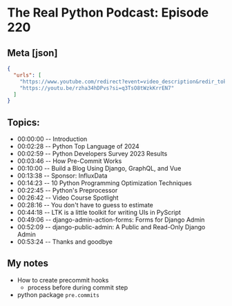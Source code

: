 # The Real Python Podcast: Episode 220

## Meta [json]

```json
{
  "urls": [
  	"https://www.youtube.com/redirect?event=video_description&redir_token=QUFFLUhqbUZWcGowODR0WFNXZlB5cVludFgyY1dZZURvZ3xBQ3Jtc0ttQWNPaHh6ek9Jeml4eHJMRklHQWdXbE14dTBxM0s4WXdubnZEcnBJVlp4OHQ3X3ZQWlNMZXV4U3E4cF94QkZNNEhLZ29BdnpZOHZmVkdPdnhIV2taVVFKbUk0TDBCel9qYWM3UGtlcTBxVm5ER2h5OA&q=https%3A%2F%2Frealpython.com%2Fpodcasts%2Frpp%2F220%2F&v=rzha34hDPvs",
    "https://youtu.be/rzha34hDPvs?si=q3TsO8tWzkKrrEN7"
  ]
}
```


## Topics:

- 00:00:00 -- Introduction
- 00:02:28 -- Python Top Language of 2024
- 00:02:59 -- Python Developers Survey 2023 Results
- 00:03:46 -- How Pre-Commit Works
- 00:10:00 -- Build a Blog Using Django, GraphQL, and Vue
- 00:13:38 -- Sponsor: InfluxData
- 00:14:23 -- 10 Python Programming Optimization Techniques
- 00:22:45 -- Python's Preprocessor
- 00:26:42 -- Video Course Spotlight
- 00:28:16 -- You don't have to guess to estimate
- 00:44:18 -- LTK is a little toolkit for writing UIs in PyScript
- 00:49:06 -- django-admin-action-forms: Forms for Django Admin
- 00:52:09 -- django-public-admin: A Public and Read-Only Django Admin
- 00:53:24 -- Thanks and goodbye

## My notes 

- How to create precommit hooks
  - process before during commit step
- python package `pre.commits`  
